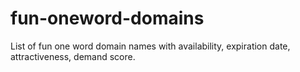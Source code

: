 # fun-oneword-domains
List of fun one word domain names with availability, expiration date, attractiveness, demand score.
